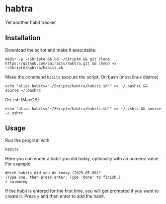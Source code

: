 # habtra
Yet another habit tracker

## Installation
Download the script and make it executable:
```
mkdir -p ~/Skripte && cd ~/Skripte && git clone https://github.com/zuiraito/habtra.git && chmod +x ~/Skripte/habtra/habits.sh 
```
Make the command `habits` execute the script:
On bash (most linux distros)
```
echo "alias habits='~/Skripte/habtra/habits.sh'" >> ~/.bashrc && source ~/.bashrc
```
On zsh (MacOS)
```
echo "alias habits='~/Skripte/habtra/habits.sh'" >> ~/.zshrc && source ~/.zshrc
```
## Usage
Run the program with
```
habits
```
Here you can ender a habit you did today, optionally with an numeric value. For example:
```
Which habits did you do today (2025-05-09)?
(Type one, then press enter. Type 'done' to finish.)
> swimming
```
If the habit is entered for the first time, you will get prompted if you want to create it. Press `y` and then enter to add the habit. 
